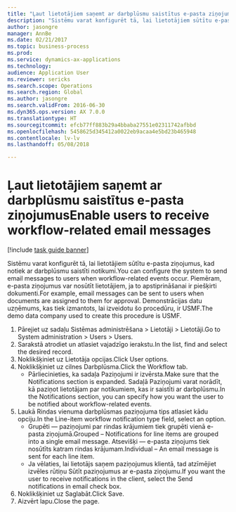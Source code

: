 ```yaml
--- 
title: "Ļaut lietotājiem saņemt ar darbplūsmu saistītus e-pasta ziņojumus"
description: "Sistēmu varat konfigurēt tā, lai lietotājiem sūtītu e-pasta ziņojumus, kad notiek ar darbplūsmu saistīti notikumi."
author: jasongre
manager: AnnBe
ms.date: 02/21/2017
ms.topic: business-process
ms.prod: 
ms.service: dynamics-ax-applications
ms.technology: 
audience: Application User
ms.reviewer: sericks
ms.search.scope: Operations
ms.search.region: Global
ms.author: jasongre
ms.search.validFrom: 2016-06-30
ms.dyn365.ops.version: AX 7.0.0
ms.translationtype: HT
ms.sourcegitcommit: efcb77ff883b29a4bbaba27551e02311742afbbd
ms.openlocfilehash: 5458625d345412a0022eb9acaa4e5bd23b465948
ms.contentlocale: lv-lv
ms.lasthandoff: 05/08/2018

---
```

# <a name="enable-users-to-receive-workflow-related-email-messages"></a><span data-ttu-id="52cd0-103">Ļaut lietotājiem saņemt ar darbplūsmu saistītus e-pasta ziņojumus</span><span class="sxs-lookup"><span data-stu-id="52cd0-103">Enable users to receive workflow-related email messages</span></span>

[!include [task guide banner](../../includes/task-guide-banner.md)]

<span data-ttu-id="52cd0-104">Sistēmu varat konfigurēt tā, lai lietotājiem sūtītu e-pasta ziņojumus, kad notiek ar darbplūsmu saistīti notikumi.</span><span class="sxs-lookup"><span data-stu-id="52cd0-104">You can configure the system to send email messages to users when workflow-related events occur.</span></span> <span data-ttu-id="52cd0-105">Piemēram, e-pasta ziņojumus var nosūtīt lietotājiem, ja to apstiprināšanai ir piešķirti dokumenti.</span><span class="sxs-lookup"><span data-stu-id="52cd0-105">For example, email messages can be sent to users when documents are assigned to them for approval.</span></span> <span data-ttu-id="52cd0-106">Demonstrācijas datu uzņēmums, kas tiek izmantots, lai izveidotu šo procedūru, ir USMF.</span><span class="sxs-lookup"><span data-stu-id="52cd0-106">The demo data company used to create this procedure is USMF.</span></span>

1. <span data-ttu-id="52cd0-107">Pārejiet uz sadaļu Sistēmas administrēšana > Lietotāji > Lietotāji.</span><span class="sxs-lookup"><span data-stu-id="52cd0-107">Go to System administration > Users > Users.</span></span>
2. <span data-ttu-id="52cd0-108">Sarakstā atrodiet un atlasiet vajadzīgo ierakstu.</span><span class="sxs-lookup"><span data-stu-id="52cd0-108">In the list, find and select the desired record.</span></span>
3. <span data-ttu-id="52cd0-109">Noklikšķiniet uz Lietotāja opcijas.</span><span class="sxs-lookup"><span data-stu-id="52cd0-109">Click User options.</span></span>
4. <span data-ttu-id="52cd0-110">Noklikšķiniet uz cilnes Darbplūsma.</span><span class="sxs-lookup"><span data-stu-id="52cd0-110">Click the Workflow tab.</span></span>
    * <span data-ttu-id="52cd0-111">Pārliecinieties, ka sadaļa Paziņojumi ir izvērsta.</span><span class="sxs-lookup"><span data-stu-id="52cd0-111">Make sure that the Notifications section is expanded.</span></span>     <span data-ttu-id="52cd0-112">Sadaļā Paziņojumi varat norādīt, kā paziņot lietotājam par notikumiem, kas ir saistīti ar darbplūsmu.</span><span class="sxs-lookup"><span data-stu-id="52cd0-112">In the Notifications section, you can specify how you want the user to be notified about workflow-related events.</span></span>  
5. <span data-ttu-id="52cd0-113">Laukā Rindas vienuma darbplūsmas paziņojuma tips atlasiet kādu opciju.</span><span class="sxs-lookup"><span data-stu-id="52cd0-113">In the Line-item workflow notification type field, select an option.</span></span>
    * <span data-ttu-id="52cd0-114">Grupēti — paziņojumi par rindas krājumiem tiek grupēti vienā e-pasta ziņojumā.</span><span class="sxs-lookup"><span data-stu-id="52cd0-114">Grouped – Notifications for line items are grouped into a single email message.</span></span>    <span data-ttu-id="52cd0-115">Atsevišķi — e-pasta ziņojums tiek nosūtīts katram rindas krājumam.</span><span class="sxs-lookup"><span data-stu-id="52cd0-115">Individual – An email message is sent for each line item.</span></span>  
    * <span data-ttu-id="52cd0-116">Ja vēlaties, lai lietotājs saņem paziņojumus klientā, tad atzīmējiet izvēles rūtiņu Sūtīt paziņojumus ar e-pasta ziņojumu.</span><span class="sxs-lookup"><span data-stu-id="52cd0-116">If you want the user to receive notifications in the client, select the Send notifications in email check box.</span></span>  
6. <span data-ttu-id="52cd0-117">Noklikšķiniet uz Saglabāt.</span><span class="sxs-lookup"><span data-stu-id="52cd0-117">Click Save.</span></span>
7. <span data-ttu-id="52cd0-118">Aizvērt lapu.</span><span class="sxs-lookup"><span data-stu-id="52cd0-118">Close the page.</span></span>


